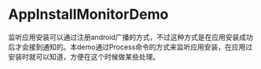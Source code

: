 # AppInstallMonitorDemo

监听应用安装可以通过注册android广播的方式，不过这种方式是在应用安装成功后才会接到通知的。本demo通过Process命令的方式来监听应用安装，在应用过安装时就可以知道，方便在这个时候做某些处理。